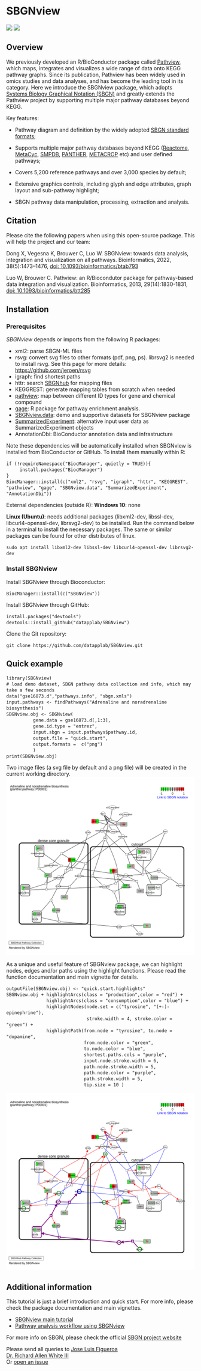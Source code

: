 
# SBGNview 

[![](https://img.shields.io/badge/release%20version-1.4.1-blue.svg)](https://www.bioconductor.org/packages/SBGNview)
[![](https://img.shields.io/badge/devel%20version-1.5.1-green.svg)](https://github.com/datapplab/SBGNview)


## Overview
We previously developed an R/BioConductor package called [Pathview](https://www.bioconductor.org/packages/pathview), which maps, integrates and visualizes a wide range of data onto KEGG pathway graphs. Since its publication, Pathview has been widely used in omics studies and data analyses, and has become the leading tool in its category. Here we introduce the SBGNview package, which adopts [Systems Biology Graphical Notation (SBGN)](https://sbgn.github.io/) and greatly extends the Pathview project by supporting multiple major pathway databases beyond KEGG.

Key features:

* Pathway diagram and definition by the widely adopted [SBGN standard formats](https://sbgn.github.io/);

* Supports multiple major pathway databases beyond KEGG ([Reactome](https://reactome.org/), [MetaCyc](https://metacyc.org/), [SMPDB](https://smpdb.ca/), [PANTHER](http://www.pantherdb.org/pathway/), [METACROP](https://metacrop.ipk-gatersleben.de/) etc) and user defined pathways;

* Covers 5,200 reference pathways and over 3,000 species by default;

* Extensive graphics controls, including glyph and edge attributes, graph layout and sub-pathway highlight;

* SBGN pathway data manipulation, processing, extraction and analysis.

## Citation

Please cite the following papers when using this open-source  package. This will help the project and our team:

Dong X, Vegesna K, Brouwer C, Luo W. SBGNview: towards data analysis, integration and visualization on all pathways. Bioinformatics, 2022, 38(5):1473–1476, <a href=https://doi.org/10.1093/bioinformatics/btab793>doi: 10.1093/bioinformatics/btab793</a>

Luo W, Brouwer C. Pathview: an R/Biocondutor package for pathway-based data integration and visualization. Bioinformatics, 2013, 29(14):1830-1831, <a href=https://doi.org/10.1093/bioinformatics/btt285>doi: 10.1093/bioinformatics/btt285</a>


## Installation

### Prerequisites
*SBGNview* depends or imports from the following R packages:

* xml2: parse SBGN-ML files
* rsvg: convert svg files to other formats (pdf, png, ps). librsvg2 is needed to install rsvg. See this page for more details: https://github.com/jeroen/rsvg
* igraph: find shortest paths
* httr: search [SBGNhub](https://github.com/datapplab/SBGNhub/tree/master/data/id.mapping.unique.pair.name) for mapping files
* KEGGREST: generate mapping tables from scratch when needed
* [pathview](https://bioconductor.org/packages/release/bioc/html/pathview.html): map between different ID types for gene and chemical compound
* [gage](https://bioconductor.org/packages/release/bioc/html/gage.html): R package for pathway enrichment analysis.
* [SBGNview.data](https://bioconductor.org/packages/release/data/experiment/html/SBGNview.data.html): demo and supportive datasets for SBGNview package
* [SummarizedExperiment](https://bioconductor.org/packages/release/bioc/html/SummarizedExperiment.html): alternative input user data as SummarizedExperiment objects
* AnnotationDbi: BioConductor annotation data and infrastructure

Note these dependencies will be automatically installed when SBGNview is installed from BioConductor or GitHub. To install them manually within R:

```{r setup, eval = FALSE}
if (!requireNamespace("BiocManager", quietly = TRUE)){
     install.packages("BiocManager")
}
BiocManager::install(c("xml2", "rsvg", "igraph", "httr", "KEGGREST", "pathview", "gage", "SBGNview.data", "SummarizedExperiment", "AnnotationDbi"))
```

External dependencies (outside R):
**Windows 10**: none

**Linux (Ubuntu)**: needs additional packages (libxml2-dev, libssl-dev, libcurl4-openssl-dev, librsvg2-dev) to be installed. Run the command below in a terminal to install the necessary packages. The same or similar packages can be found for other distributes of linux.
```{r depend, eval = FALSE}
sudo apt install libxml2-dev libssl-dev libcurl4-openssl-dev librsvg2-dev
```

### Install SBGNview
Install SBGNview through Bioconductor: 
```{r install, eval = FALSE}
BiocManager::install(c("SBGNview"))
```
Install SBGNview through GitHub:
```{r install.1, eval = FALSE}
install.packages("devtools")
devtools::install_github("datapplab/SBGNview")
```
Clone the Git repository:
```{r clone.git, eval = FALSE}
git clone https://github.com/datapplab/SBGNview.git
```


## Quick example
```{r, echo = TRUE, eval = TRUE, results = 'hide', message = FALSE, warning = FALSE}
library(SBGNview)
# load demo dataset, SBGN pathway data collection and info, which may take a few seconds
data("gse16873.d","pathways.info", "sbgn.xmls")
input.pathways <- findPathways("Adrenaline and noradrenaline biosynthesis")
SBGNview.obj <- SBGNview(
          gene.data = gse16873.d[,1:3], 
          gene.id.type = "entrez",
          input.sbgn = input.pathways$pathway.id,
          output.file = "quick.start", 
          output.formats =  c("png")
          ) 
print(SBGNview.obj)
```
Two image files (a svg file by default and a png file) will be created in the current working directory.
<img src="inst/app/www/quick.start_P00001.svg">   

As a unique and useful feature of SBGNview package, we can highlight nodes, edges and/or paths using the highlight functions. Please read the function documentation and main vignette for details.

```{r, echo = TRUE, eval = TRUE, results = 'hide', message = FALSE, warning = FALSE}
outputFile(SBGNview.obj) <- "quick.start.highlights"
SBGNview.obj + highlightArcs(class = "production",color = "red") + 
               highlightArcs(class = "consumption",color = "blue") +
               highlightNodes(node.set = c("tyrosine", "(+-)-epinephrine"), 
                              stroke.width = 4, stroke.color = "green") + 
               highlightPath(from.node = "tyrosine", to.node = "dopamine",
                             from.node.color = "green",
                             to.node.color = "blue",
                             shortest.paths.cols = "purple",
                             input.node.stroke.width = 6,
                             path.node.stroke.width = 5,
                             path.node.color = "purple",
                             path.stroke.width = 5,
                             tip.size = 10 )
```
<img src="inst/app/www/quick.start.highlights_P00001.svg">   

## Additional information
This tutorial is just a brief introduction and quick start. For more info, please check the package documentation and main vignettes.
* [SBGNview main tutorial](https://bioconductor.org/packages/devel/bioc/vignettes/SBGNview/inst/doc/SBGNview.Vignette.html)
* [Pathway analysis workflow using SBGNview](https://bioconductor.org/packages/devel/bioc/vignettes/SBGNview/inst/doc/pathway.enrichment.analysis.html)

For more info on SBGN, please check the official [SBGN project website](https://sbgn.github.io/)

Please send all queries to [Jose Luis Figueroa](mailto:jlfiguer@uncc.edu) <br />
[Dr. Richard Allen White III](mailto:rwhit101@uncc.edu)<br />
Or [open an issue](https://github.com/Kannapolis-Bioinformatics/SBGNview/issues)
